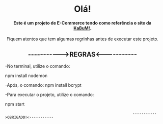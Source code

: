 <h1 align="center"> Olá! </h1>

<h4 align="center">Este é um projeto de E-Commerce tendo como referência o site da <a href="https://www.kabum.com.br" target="_blank" rel="noreferrer noopener">KaBuM!</a>.</h4>

<p align="center">Fiquem atentos que tem algumas regrinhas antes de executar este projeto.</p>

<h2 align="center">----------->REGRAS<-----------</h2>
<p>-No terminal, utilize o comando: </p>
   <p> npm install nodemon  </p> 
    
-Após, o comando:
    npm install bcrypt
<p>-Para executar o projeto, utilize o comando: </p> 
npm start


                                                              ----------->OBRIGADO!<-----------
